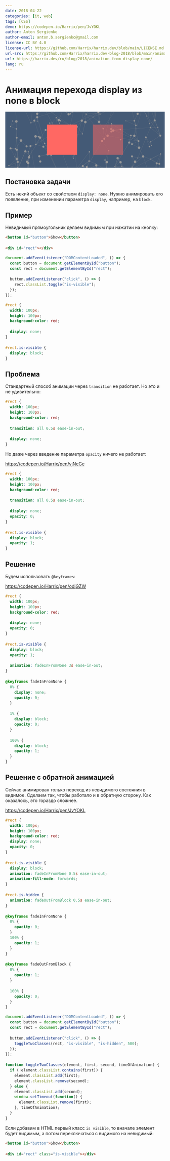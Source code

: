 ```yaml
---
date: 2018-04-22
categories: [it, web]
tags: [CSS]
demo: https://codepen.io/Harrix/pen/JvYOKL
author: Anton Sergienko
author-email: anton.b.sergienko@gmail.com
license: CC BY 4.0
license-url: https://github.com/Harrix/harrix.dev/blob/main/LICENSE.md
url-src: https://github.com/Harrix/harrix.dev-blog-2018/blob/main/animation-from-display-none/animation-from-display-none.md
url: https://harrix.dev/ru/blog/2018/animation-from-display-none/
lang: ru
---
```


# Анимация перехода display из none в block

![Featured image](featured-image.svg)

## Постановка задачи

Есть некий объект со свойством `display: none`. Нужно анимировать его появление, при изменении параметра `display`, например, на `block`.

## Пример

Невидимый прямоугольник делаем видимым при нажатии на кнопку:

```html
<button id="button">Show</button>

<div id="rect"></div>
```

```javascript
document.addEventListener("DOMContentLoaded", () => {
  const button = document.getElementById("button");
  const rect = document.getElementById("rect");

  button.addEventListener("click", () => {
    rect.classList.toggle("is-visible");
  });
});
```

```css
#rect {
  width: 100px;
  height: 100px;
  background-color: red;

  display: none;
}

#rect.is-visible {
  display: block;
}
```

## Проблема

Стандартный способ анимации через `transition` не работает. Но это и не удивительно:

```css
#rect {
  width: 100px;
  height: 100px;
  background-color: red;

  transition: all 0.5s ease-in-out;

  display: none;
}
```

Но даже через введение параметра `opacity` ничего не работает:

<https://codepen.io/Harrix/pen/vjNeGe>

```css
#rect {
  width: 100px;
  height: 100px;
  background-color: red;

  transition: all 0.5s ease-in-out;

  display: none;
  opacity: 0;
}

#rect.is-visible {
  display: block;
  opacity: 1;
}
```

## Решение

Будем использовать `@keyframes`:

<https://codepen.io/Harrix/pen/odjGZW>

```css
#rect {
  width: 100px;
  height: 100px;
  background-color: red;

  display: none;
  opacity: 0;
}

#rect.is-visible {
  display: block;
  opacity: 1;

  animation: fadeInFromNone 3s ease-in-out;
}

@keyframes fadeInFromNone {
  0% {
    display: none;
    opacity: 0;
  }

  1% {
    display: block;
    opacity: 0;
  }

  100% {
    display: block;
    opacity: 1;
  }
}
```

## Решение с обратной анимацией

Сейчас анимирован только переход из невидимого состояния в видимое. Сделаем так, чтобы работало и в обратную сторону. Как оказалось, это гораздо сложнее.

<https://codepen.io/Harrix/pen/JvYOKL>

```css
#rect {
  width: 100px;
  height: 100px;
  background-color: red;
  display: none;
  opacity: 0;
}

#rect.is-visible {
  display: block;
  animation: fadeInFromNone 0.5s ease-in-out;
  animation-fill-mode: forwards;
}

#rect.is-hidden {
  animation: fadeOutFromBlock 0.5s ease-in-out;
}

@keyframes fadeInFromNone {
  0% {
    opacity: 0;
  }
  100% {
    opacity: 1;
  }
}

@keyframes fadeOutFromBlock {
  0% {
    opacity: 1;
  }

  100% {
    opacity: 0;
  }
}
```

```javascript
document.addEventListener("DOMContentLoaded", () => {
  const button = document.getElementById("button");
  const rect = document.getElementById("rect");

  button.addEventListener("click", () => {
    toggleTwoClasses(rect, "is-visible", "is-hidden", 500);
  });
});

function toggleTwoClasses(element, first, second, timeOfAnimation) {
  if (!element.classList.contains(first)) {
    element.classList.add(first);
    element.classList.remove(second);
  } else {
    element.classList.add(second);
    window.setTimeout(function() {
      element.classList.remove(first);
    }, timeOfAnimation);
  }
}
```

Если добавим в HTML первый класс `is visible`, то вначале элемент будет видимым, а потом переключаться с видимого на невидимый:

```html
<button id="button">Show</button>

<div id="rect" class="is-visible"></div>
```
